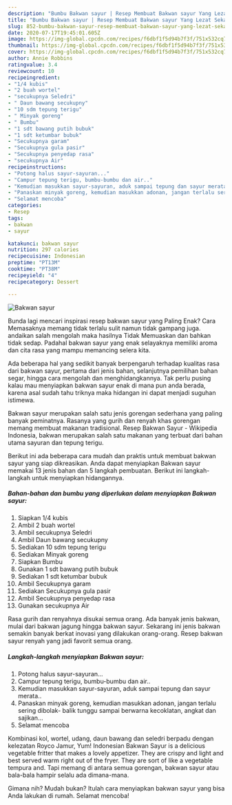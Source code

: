 ```yaml
---
description: "Bumbu Bakwan sayur | Resep Membuat Bakwan sayur Yang Lezat Sekali"
title: "Bumbu Bakwan sayur | Resep Membuat Bakwan sayur Yang Lezat Sekali"
slug: 852-bumbu-bakwan-sayur-resep-membuat-bakwan-sayur-yang-lezat-sekali
date: 2020-07-17T19:45:01.605Z
image: https://img-global.cpcdn.com/recipes/f6dbf1f5d94b7f3f/751x532cq70/bakwan-sayur-foto-resep-utama.jpg
thumbnail: https://img-global.cpcdn.com/recipes/f6dbf1f5d94b7f3f/751x532cq70/bakwan-sayur-foto-resep-utama.jpg
cover: https://img-global.cpcdn.com/recipes/f6dbf1f5d94b7f3f/751x532cq70/bakwan-sayur-foto-resep-utama.jpg
author: Annie Robbins
ratingvalue: 3.4
reviewcount: 10
recipeingredient:
- "1/4 kubis"
- "2 buah wortel"
- "secukupnya Seledri"
- " Daun bawang secukupny"
- "10 sdm tepung terigu"
- " Minyak goreng"
- " Bumbu"
- "1 sdt bawang putih bubuk"
- "1 sdt ketumbar bubuk"
- "Secukupnya garam"
- "Secukupnya gula pasir"
- "Secukupnya penyedap rasa"
- "secukupnya Air"
recipeinstructions:
- "Potong halus sayur-sayuran..."
- "Campur tepung terigu, bumbu-bumbu dan air.."
- "Kemudian masukkan sayur-sayuran, aduk sampai tepung dan sayur merata.."
- "Panaskan minyak goreng, kemudian masukkan adonan, jangan terlalu sering dibolak- balik tunggu sampai berwarna kecoklatan, angkat dan sajikan..."
- "Selamat mencoba"
categories:
- Resep
tags:
- bakwan
- sayur

katakunci: bakwan sayur 
nutrition: 297 calories
recipecuisine: Indonesian
preptime: "PT13M"
cooktime: "PT38M"
recipeyield: "4"
recipecategory: Dessert

---
```



![Bakwan sayur](https://img-global.cpcdn.com/recipes/f6dbf1f5d94b7f3f/751x532cq70/bakwan-sayur-foto-resep-utama.jpg)

Bunda lagi mencari inspirasi resep bakwan sayur yang Paling Enak? Cara Memasaknya memang tidak terlalu sulit namun tidak gampang juga. andaikan salah mengolah maka hasilnya Tidak Memuaskan dan bahkan tidak sedap. Padahal bakwan sayur yang enak selayaknya memiliki aroma dan cita rasa yang mampu memancing selera kita.

Ada beberapa hal yang sedikit banyak berpengaruh terhadap kualitas rasa dari bakwan sayur, pertama dari jenis bahan, selanjutnya pemilihan bahan segar, hingga cara mengolah dan menghidangkannya. Tak perlu pusing kalau mau menyiapkan bakwan sayur enak di mana pun anda berada, karena asal sudah tahu triknya maka hidangan ini dapat menjadi suguhan istimewa.

Bakwan sayur merupakan salah satu jenis gorengan sederhana yang paling banyak peminatnya. Rasanya yang gurih dan renyah khas gorengan memang membuat makanan tradisional. Resep Bakwan Sayur - Wikipedia Indonesia, bakwan merupakan salah satu makanan yang terbuat dari bahan utama sayuran dan tepung terigu.


Berikut ini ada beberapa cara mudah dan praktis untuk membuat bakwan sayur yang siap dikreasikan. Anda dapat menyiapkan Bakwan sayur memakai 13 jenis bahan dan 5 langkah pembuatan. Berikut ini langkah-langkah untuk menyiapkan hidangannya.

<!--inarticleads1-->

##### Bahan-bahan dan bumbu yang diperlukan dalam menyiapkan Bakwan sayur:

1. Siapkan 1/4 kubis
1. Ambil 2 buah wortel
1. Ambil secukupnya Seledri
1. Ambil  Daun bawang secukupny
1. Sediakan 10 sdm tepung terigu
1. Sediakan  Minyak goreng
1. Siapkan  Bumbu
1. Gunakan 1 sdt bawang putih bubuk
1. Sediakan 1 sdt ketumbar bubuk
1. Ambil Secukupnya garam
1. Sediakan Secukupnya gula pasir
1. Ambil Secukupnya penyedap rasa
1. Gunakan secukupnya Air


Rasa gurih dan renyahnya disukai semua orang. Ada banyak jenis bakwan, mulai dari bakwan jagung hingga bakwan sayur. Sekarang ini jenis bakwan semakin banyak berkat inovasi yang dilakukan orang-orang. Resep bakwan sayur renyah yang jadi favorit semua orang. 

<!--inarticleads2-->

##### Langkah-langkah menyiapkan Bakwan sayur:

1. Potong halus sayur-sayuran...
1. Campur tepung terigu, bumbu-bumbu dan air..
1. Kemudian masukkan sayur-sayuran, aduk sampai tepung dan sayur merata..
1. Panaskan minyak goreng, kemudian masukkan adonan, jangan terlalu sering dibolak- balik tunggu sampai berwarna kecoklatan, angkat dan sajikan...
1. Selamat mencoba


Kombinasi kol, wortel, udang, daun bawang dan seledri berpadu dengan kelezatan Royco Jamur, Yum! Indonesian Bakwan Sayur is a delicious vegetable fritter that makes a lovely appetizer. They are crispy and light and best served warm right out of the fryer. They are sort of like a vegetable tempura and. Tapi memang di antara semua gorengan, bakwan sayur atau bala-bala hampir selalu ada dimana-mana. 

Gimana nih? Mudah bukan? Itulah cara menyiapkan bakwan sayur yang bisa Anda lakukan di rumah. Selamat mencoba!
